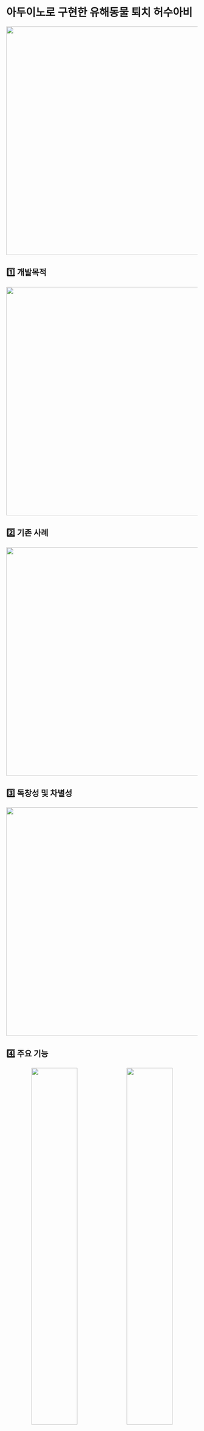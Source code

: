 # 아두이노로 구현한 유해동물 퇴치 허수아비
<img src="https://github.com/user-attachments/assets/d5e62ecc-e452-4408-84c3-1fe76fa12b34" width="600"/>

## 1️⃣ 개발목적
<img src="https://github.com/user-attachments/assets/e566d7ba-54d7-4cec-b8f5-b0c3e4e97167" width="600"/>

## 2️⃣ 기존 사례
<img src="https://github.com/user-attachments/assets/a8395c26-fa71-47ce-ab4e-ceb67f0277a5" width="600"/>

## 3️⃣ 독창성 및 차별성
<img src="https://github.com/user-attachments/assets/52c00fef-064f-413e-9140-92d640b06950" width="600"/>

## 4️⃣ 주요 기능
<div align="center">
  <img src="https://github.com/user-attachments/assets/177a2da9-1a6e-497c-ab64-405759f72baf" style="width:49%; display:inline-block;"/>
  <img src="https://github.com/user-attachments/assets/6ef6aff2-08f6-4cd2-bbe1-53de2a993884" style="width:49%; display:inline-block;"/>
</div>

## 5️⃣ 플로우 차트
<div align="center">
  <img src="https://github.com/user-attachments/assets/ca7b5a83-f1bb-4adf-9ceb-837c724a6694" style="width:49%; display:inline-block; margin-bottom:10px;"/>
  <img src="https://github.com/user-attachments/assets/807120c0-5a4b-4d8b-b59d-86d00ac25615" style="width:49%; display:inline-block; margin-bottom:10px;"/>
  
  <img src="https://github.com/user-attachments/assets/bc002e46-6d0a-4908-bb4f-60ec761a9803" style="width:49%; display:inline-block; margin-bottom:10px;"/>
  <img src="https://github.com/user-attachments/assets/d4bea7ab-f448-42c5-8886-a5b2384679b5" style="width:49%; display:inline-block; margin-bottom:10px;"/>
  
  <img src="https://github.com/user-attachments/assets/4a731a8c-0b4a-4de2-ae43-d68450851448" style="width:49%; display:inline-block;"/>
</div>

## 6️⃣ 시퀀스 다이어그램
<img src="https://github.com/user-attachments/assets/b1a671bc-f0c0-40a6-87ef-2b9c8b0db056" width="600"/>

## 7️⃣ 연결 구성
<img src="https://github.com/user-attachments/assets/c32b8223-484f-47af-b588-6e9238578f7a" width="600"/>

## 8️⃣ 실험 환경
<div align="center">
  <img src="https://github.com/user-attachments/assets/00cd72ed-5d9e-4400-8a97-3ee1dc2c9648" style="width:49%; display:inline-block; margin-bottom:10px;"/>
  <img src="https://github.com/user-attachments/assets/278b5dd6-9f19-4cd7-8cef-921c3750ebc2" style="width:49%; display:inline-block; margin-bottom:10px;"/>
</div>

## 9️⃣ 소스 코드
<div align="center">
  <img src="https://github.com/user-attachments/assets/ea145e0a-5dfd-4b00-a1c1-80d068f9123a" style="width:49%; display:inline-block; margin-bottom:10px;"/>
  <img src="https://github.com/user-attachments/assets/1a3529fe-1d85-4dab-8e39-2838919bec47" style="width:49%; display:inline-block; margin-bottom:10px;"/>
  
  <img src="https://github.com/user-attachments/assets/d37f8b3d-9681-4bd1-88ba-6a092a2b0e68" style="width:49%; display:inline-block; margin-bottom:10px;"/>
  <img src="https://github.com/user-attachments/assets/b282d0a0-3f14-495a-b71b-7233fe72886e" style="width:49%; display:inline-block; margin-bottom:10px;"/>
  
  <img src="https://github.com/user-attachments/assets/b7e94ef4-0c24-45ac-8e8d-3460c985eabf" style="width:49%; display:inline-block; margin-bottom:10px;"/>
  <img src="https://github.com/user-attachments/assets/bba59423-7227-46ae-955e-b3a397fd7064" style="width:49%; display:inline-block; margin-bottom:10px;"/>
  
  <img src="https://github.com/user-attachments/assets/fd8f3561-a419-4f44-a486-c4cbd502175a" style="width:49%; display:inline-block; margin-bottom:10px;"/>
</div>

## 🔟 실험 과정
<div align="center">
  <img src="https://github.com/user-attachments/assets/0f866785-1d45-4078-9511-8fb8c2d062f8" style="width:49%; display:inline-block; margin-bottom:10px;"/>
  <img src="https://github.com/user-attachments/assets/f0801d9d-8516-4897-aa31-4027b79f06e9" style="width:49%; display:inline-block; margin-bottom:10px;"/>
  
  <img src="https://github.com/user-attachments/assets/733311cd-ba8e-4a4e-a6c4-3f4acd9ad543" style="width:49%; display:inline-block; margin-bottom:10px;"/>
  <img src="https://github.com/user-attachments/assets/ee7e0515-0dc9-4854-a81c-360141329134" style="width:49%; display:inline-block; margin-bottom:10px;"/>
  
  <img src="https://github.com/user-attachments/assets/cde4dc7c-038e-499d-a91c-ee0b7a163d6e" style="width:49%; display:inline-block; margin-bottom:10px;"/>
  <img src="https://github.com/user-attachments/assets/eb4d861b-3521-4b0f-9d9b-88c1b3177ad0" style="width:49%; display:inline-block; margin-bottom:10px;"/>
  
  <img src="https://github.com/user-attachments/assets/c3c7884f-9b5e-490d-bc2a-22c79a97d34e" style="width:49%; display:inline-block; margin-bottom:10px;"/>
</div>

## 1️⃣1️⃣ 결과물
<img src="https://github.com/user-attachments/assets/68bc9095-d603-457d-8b56-e7da1649eb7f" width="500"/>

https://github.com/user-attachments/assets/83e26c09-50ae-47eb-8f26-f54dea292c0c

## 1️⃣2️⃣ 기대효과
<img src="https://github.com/user-attachments/assets/650df16f-9937-4b80-9a75-8f8ad99065f6" width="600"/>

## 1️⃣3️⃣ 최종 보고서
<div align="center">
  <img src="https://github.com/user-attachments/assets/f677c8af-fc9e-4f53-a087-9d910fa46548" style="width:49%; display:inline-block; margin-bottom:10px;"/>
  <img src="https://github.com/user-attachments/assets/3e584e4e-8a95-4da5-b62b-70ab5dcc9975" style="width:49%; display:inline-block; margin-bottom:10px;"/>
  
  <img src="https://github.com/user-attachments/assets/7cbf2e78-130b-45f4-a6f0-d952076f4edf" style="width:49%; display:inline-block; margin-bottom:10px;"/>
  <img src="https://github.com/user-attachments/assets/effe02e0-7d20-4481-9c07-8530a30c3ea2" style="width:49%; display:inline-block; margin-bottom:10px;"/>
  
  <img src="https://github.com/user-attachments/assets/1c29efb2-d7fc-401a-9632-eeb46995b328" style="width:49%; display:inline-block; margin-bottom:10px;"/>
  <img src="https://github.com/user-attachments/assets/a3e4cabd-5bb0-4b1d-a670-06f72539c8d5" style="width:49%; display:inline-block; margin-bottom:10px;"/>

  <img src="https://github.com/user-attachments/assets/b2684f22-0a2c-403c-beb2-07b494b95bbb" style="width:49%; display:inline-block; margin-bottom:10px;"/>
</div>
